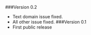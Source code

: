 ###Version 0.2
* Text domain issue fixed.
* All other issue fixed.
###Version 0.1
* First public release